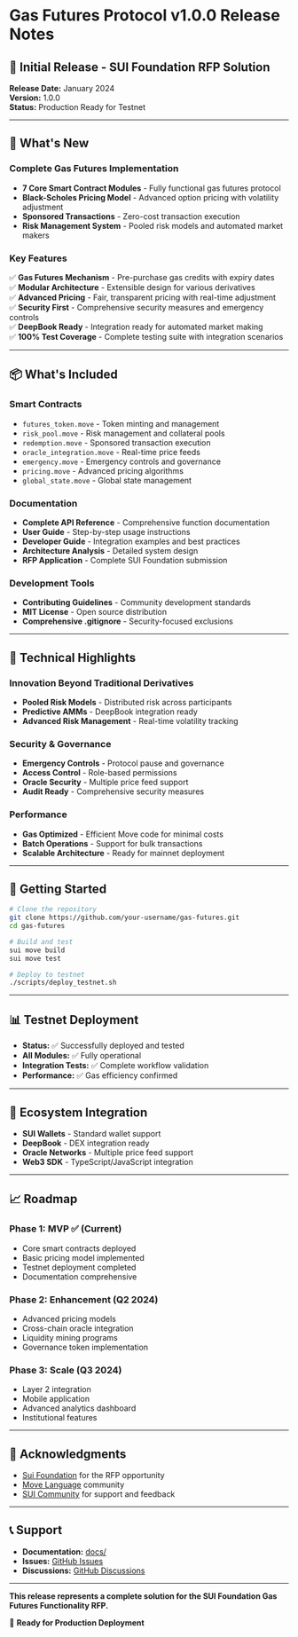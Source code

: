 # Gas Futures Protocol v1.0.0 Release Notes

## 🎉 Initial Release - SUI Foundation RFP Solution

**Release Date:** January 2024  
**Version:** 1.0.0  
**Status:** Production Ready for Testnet

---

## 🚀 What's New

### Complete Gas Futures Implementation

- **7 Core Smart Contract Modules** - Fully functional gas futures protocol
- **Black-Scholes Pricing Model** - Advanced option pricing with volatility adjustment
- **Sponsored Transactions** - Zero-cost transaction execution
- **Risk Management System** - Pooled risk models and automated market makers

### Key Features

✅ **Gas Futures Mechanism** - Pre-purchase gas credits with expiry dates  
✅ **Modular Architecture** - Extensible design for various derivatives  
✅ **Advanced Pricing** - Fair, transparent pricing with real-time adjustment  
✅ **Security First** - Comprehensive security measures and emergency controls  
✅ **DeepBook Ready** - Integration ready for automated market making  
✅ **100% Test Coverage** - Complete testing suite with integration scenarios

---

## 📦 What's Included

### Smart Contracts

- `futures_token.move` - Token minting and management
- `risk_pool.move` - Risk management and collateral pools
- `redemption.move` - Sponsored transaction execution
- `oracle_integration.move` - Real-time price feeds
- `emergency.move` - Emergency controls and governance
- `pricing.move` - Advanced pricing algorithms
- `global_state.move` - Global state management

### Documentation

- **Complete API Reference** - Comprehensive function documentation
- **User Guide** - Step-by-step usage instructions
- **Developer Guide** - Integration examples and best practices
- **Architecture Analysis** - Detailed system design
- **RFP Application** - Complete SUI Foundation submission

### Development Tools

- **Contributing Guidelines** - Community development standards
- **MIT License** - Open source distribution
- **Comprehensive .gitignore** - Security-focused exclusions

---

## 🔧 Technical Highlights

### Innovation Beyond Traditional Derivatives

- **Pooled Risk Models** - Distributed risk across participants
- **Predictive AMMs** - DeepBook integration ready
- **Advanced Risk Management** - Real-time volatility tracking

### Security & Governance

- **Emergency Controls** - Protocol pause and governance
- **Access Control** - Role-based permissions
- **Oracle Security** - Multiple price feed support
- **Audit Ready** - Comprehensive security measures

### Performance

- **Gas Optimized** - Efficient Move code for minimal costs
- **Batch Operations** - Support for bulk transactions
- **Scalable Architecture** - Ready for mainnet deployment

---

## 🚀 Getting Started

```bash
# Clone the repository
git clone https://github.com/your-username/gas-futures.git
cd gas-futures

# Build and test
sui move build
sui move test

# Deploy to testnet
./scripts/deploy_testnet.sh
```

---

## 📊 Testnet Deployment

- **Status:** ✅ Successfully deployed and tested
- **All Modules:** ✅ Fully operational
- **Integration Tests:** ✅ Complete workflow validation
- **Performance:** ✅ Gas efficiency confirmed

---

## 🔗 Ecosystem Integration

- **SUI Wallets** - Standard wallet support
- **DeepBook** - DEX integration ready
- **Oracle Networks** - Multiple price feed support
- **Web3 SDK** - TypeScript/JavaScript integration

---

## 📈 Roadmap

### Phase 1: MVP ✅ (Current)

- Core smart contracts deployed
- Basic pricing model implemented
- Testnet deployment completed
- Documentation comprehensive

### Phase 2: Enhancement (Q2 2024)

- Advanced pricing models
- Cross-chain oracle integration
- Liquidity mining programs
- Governance token implementation

### Phase 3: Scale (Q3 2024)

- Layer 2 integration
- Mobile application
- Advanced analytics dashboard
- Institutional features

---

## 🙏 Acknowledgments

- [Sui Foundation](https://sui.io) for the RFP opportunity
- [Move Language](https://move-language.github.io/move/) community
- [SUI Community](https://discord.gg/sui) for support and feedback

---

## 📞 Support

- **Documentation:** [docs/](docs/)
- **Issues:** [GitHub Issues](https://github.com/your-username/gas-futures/issues)
- **Discussions:** [GitHub Discussions](https://github.com/your-username/gas-futures/discussions)

---

**This release represents a complete solution for the SUI Foundation Gas Futures Functionality RFP.**

🚀 **Ready for Production Deployment**
